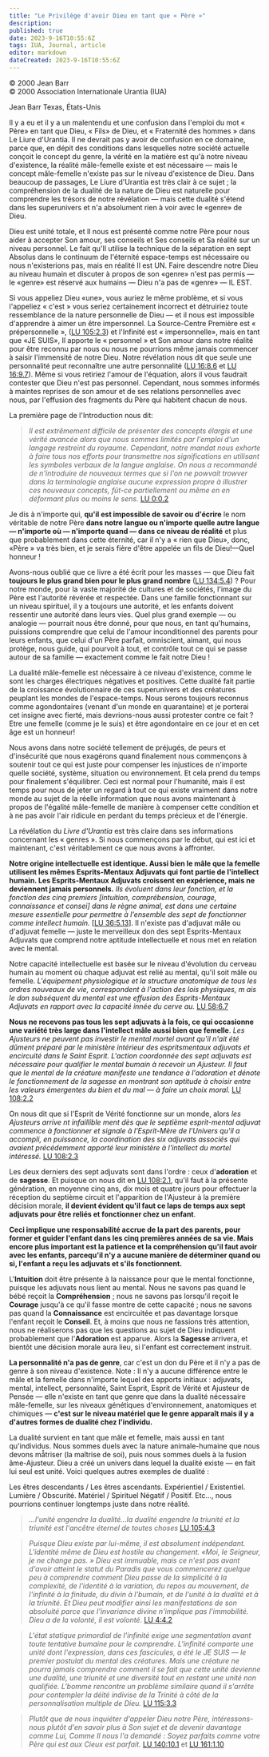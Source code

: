 ```yaml
---
title: "Le Privilège d'avoir Dieu en tant que « Père »"
description: 
published: true
date: 2023-9-16T10:55:6Z
tags: IUA, Journal, article
editor: markdown
dateCreated: 2023-9-16T10:55:6Z
---
```


<p class="v-card v-sheet theme--light grey lighten-3 px-2">© 2000 Jean Barr<br>© 2000 Association Internationale Urantia (IUA)</p>

Jean Barr
Texas, États-Unis

Il y a eu et il y a un malentendu et une confusion dans l'emploi du mot « Père» en tant que Dieu, « Fils» de Dieu, et « Fraternité des hommes » dans Le Liure d'Urantia. Il ne devrait pas y avoir de confusion en ce domaine, parce que, en dépit des conditions dans lesquelles notre société actuelle conçoit le concept du genre, la vérité en la matière est qu'à notre niveau d'existence, la réalité mâle-femelle existe et est nécessaire — mais le concept mâle-femelle n'existe pas sur le niveau d'existence de Dieu. Dans beaucoup de passages, Le Liure d'Urantia est très clair à ce sujet ; la compréhension de la dualité de la nature de Dieu est naturelle pour comprendre les trésors de notre révélation — mais cette dualité s'étend dans les superunivers et n'a absolument rien à voir avec le «genre» de Dieu.

Dieu est unité totale, et Il nous est présenté comme notre Père pour nous aider à accepter Son amour, ses conseils et Ses conseils et Sa réalité sur un niveau personnel. Le fait qu'Il utilise la technique de la séparation en sept Absolus dans le continuum de l'éternité espace-temps est nécessaire ou nous n'existerions pas, mais en réalité Il est UN. Faire descendre notre Dieu au niveau humain et discuter à propos de son «genre» n'est pas permis — le «genre» est réservé aux humains — Dieu n'a pas de «genre» — IL EST.

Si vous appeliez Dieu «une», vous auriez le même problème, et si vous l'appeliez « c'est » vous seriez certainement incorrect et détruiriez toute ressemblance de la nature personnelle de Dieu — et il nous est impossible d'apprendre à aimer un être impersonnel. La Source-Centre Première est « prépersonnelle », ([LU 105:2.3](/fr/The_Urantia_Book/105#p2_3)) et l'Infinité est « impersonnelle», mais en tant que «JE SUIS», Il apporte le « personnel » et Son amour dans notre réalité pour être reconnu par nous ou nous ne pourrions même jamais commencer à saisir l'immensité de notre Dieu. Notre révélation nous dit que seule une personnalité peut reconnaître une autre personnalité ([LU 16:8.6](/fr/The_Urantia_Book/16#p8_6) et [LU 16:9.7](/fr/The_Urantia_Book/16#p9_7)). Même si vous retiriez l'amour de l'équation, alors il vous faudrait contester que Dieu n'est pas personnel. Cependant, nous sommes informés à maintes reprises de son amour et de ses relations personnelles avec nous, par l'effusion des fragments du Père qui habitent chacun de nous.

La première page de l'Introduction nous dit:

> _Il est extrêmement difficile de présenter des concepts élargis et une vérité avancée alors que nous sommes limités par l'emploi d'un langage restreint du royaume. Cependant, notre mandat nous exhorte à faire tous nos efforts pour transmettre nos significations en utilisant les symboles verbaux de la langue anglaise. On nous a recommandé de n'introduire de nouveaux termes que si l'on ne powvait trowver dans la terminologie anglaise aucune expression propre à illustrer ces nouveaux concepts, füt-ce partiellement ou même en en déformant plus ou moins le sens._ [LU 0:0.2](/fr/The_Urantia_Book/0#p0_2)

Je dis à n'importe qui, **qu'il est impossible de savoir ou d'écrire** le nom véritable de notre Père **dans notre langue ou n'importe quelle autre langue — n'importe où — n'importe quand — dans ce niveau de réalité** et plus que probablement dans cette éternité, car il n'y a « rien que Dieu», donc, «Père » va très bien, et je serais fière d'être appelée un fils de Dieu!—Quel honneur !

Avons-nous oublié que ce livre a été écrit pour les masses — que Dieu fait **toujours le plus grand bien pour le plus grand nombre** ([LU 134:5.4](/fr/The_Urantia_Book/134#p5_4)) ? Pour notre monde, pour la vaste majorité de cultures et de sociétés, l'image du Père est l'autorité révérée et respectée. Dans une famille fonctionnant sur un niveau spirituel, il y a toujours une autorité, et les enfants doivent ressentir une autorité dans leurs vies. Quel plus grand exemple — ou analogie — pourrait nous être donné, pour que nous, en tant qu'humains, puissions comprendre que celui de l'amour inconditionnel des parents pour leurs enfants, que celui d'un Père parfait, omniscient, aimant, qui nous protège, nous guide, qui pourvoit à tout, et contrôle tout ce qui se passe autour de sa famille — exactement comme le fait notre Dieu !

La dualité mâle-femelle est nécessaire à ce niveau d'existence, comme le sont les charges électriques négatives et positives. Cette dualité fait partie de la croissance évolutionnaire de ces superunivers et des créatures peuplant les mondes de l'espace-temps. Nous serons toujours reconnus comme agondontaires (venant d'un monde en quarantaine) et je porterai cet insigne avec fierté, mais devrions-nous aussi protester contre ce fait ? Etre une femelle (comme je le suis) et être agondontaire en ce jour et en cet âge est un honneur!

Nous avons dans notre société tellement de préjugés, de peurs et d'insécurité que nous exagérons quand finalement nous commençons à soutenir tout ce qui est juste pour compenser les injustices de n'importe quelle société, système, situation ou environnement. Et cela prend du temps pour finalement s'équilibrer. Ceci est normal pour l'humanité, mais il est temps pour nous de jeter un regard à tout ce qui existe vraiment dans notre monde au sujet de la réelle information que nous avons maintenant à propos de l'égalité mâle-femelle de manière à compenser cette condition et à ne pas avoir l'air ridicule en perdant du temps précieux et de l'énergie.

La révélation du _Livre d'Urantia_ est très claire dans ses informations concernant les « genres ». Si nous commençons par le début, qui est ici et maintenant, c'est véritablement ce que nous avons à affronter.

**Notre origine intellectuelle est identique. Aussi bien le mâle que la femelle utilisent les mêmes Esprits-Mentaux Adjuvats qui font partie de l'intellect humain. Les Esprits-Mentaux Adjuvats croissent en expérience, mais ne deviennent jamais personnels.** _Ils évoluent dans leur fonction, et la fonction des cinq premiers [intuition, comprébension, courage, connaissance et consei] dans le règne animal, est dans une certaine mesure essentielle pour permettre à l'ensemble des sept de fonctionner comme intellect humain._ [[LU 36:5.13](/fr/The_Urantia_Book/36#p5_13)]. Il n'existe pas d'adjuvat mâle ou d'adjuvat femelle — juste le merveilleux don des sept Esprits-Mentaux Adjuvats que comprend notre aptitude intellectuelle et nous met en relation avec le mental.

Notre capacité intellectuelle est basée sur le niveau d'évolution du cerveau humain au moment où chaque adjuvat est relié au mental, qu'il soit mâle ou femelle. _L'équipement physiologique et la structure anatomique de tous les ordres nouveaux de vie, correspondent à l'action des lois physiques, $m$ ais le don subséquent du mental est une effusion des Esprits-Mentaux Adjuvats en rapport avec la capacité innée du cerve au._ [LU 58:6.7](/fr/The_Urantia_Book/58#p6_7)

**Nous ne recevons pas tous les sept adjuvats à la fois, ce qui occasionne une variété très large dans l'intellect mâle aussi bien que femelle**. _Les Ajusteurs ne peuvent pas investir le mental mortel avant qu'il n'ait été dûment préparé par le ministère intérieur des espritsmentaux adjuvats et encircuité dans le Saint Esprit. L'action coordonnée des sept adjuvats est nécessaire pour qualifier le mental bumain à recevoir un Ajusteur. Il faut que le mental de la créature manifeste une tendance à l'adoration et dénote le fonctionnement de la sagesse en montrant son aptitude à choisir entre les valeurs émergentes du bien et du mal — à faire un choix moral._ [LU 108:2.2](/fr/The_Urantia_Book/108#p2_2)

On nous dit que si l'Esprit de Vérité fonctionne sur un monde, alors _les Ajusteurs arrive nt infaillible ment dès que le septième esprit-mental adjuvat commence à fonctionner et signale à l'Esprit-Mère de l'Univers qu'il a accompli, en puissance, la coordination des six adjuvats associés qui avaient précédemment apporté leur ministère à l'intellect du mortel intéressé._ [LU 108:2.3](/fr/The_Urantia_Book/108#p2_3)

Les deux derniers des sept adjuvats sont dans l'ordre : ceux d'**adoration** et de **sagesse**. Et puisque on nous dit en [LU 108:2.1](/fr/The_Urantia_Book/108#p2_1), qu'il faut à la présente génération, en moyenne cinq ans, dix mois et quatre jours pour effectuer la réception du septième circuit et l'apparition de l'Ajusteur à la première décision morale, **il devient évident qu'il faut ce laps de temps aux sept adjuvats pour être reliés et fonctionner chez un enfant**.

**Ceci implique une responsabilité accrue de la part des parents, pour former et guider l'enfant dans les cinq premières années de sa vie. Mais encore plus important est la patience et la compréhension qu'il faut avoir avec les enfants, parcequ'il n'y a aucune manière de déterminer quand ou si, l'enfant a reçu les adjuvats et s'ils fonctionnent.**

L'**Intuition** doit être présente à la naissance pour que le mental fonctionne, puisque les adjuvats nous lient au mental. Nous ne savons pas quand le bébé reçoit la **Compréhension** ; nous ne savons pas lorsqu'il reçoit le **Courage** jusqu'à ce qu'il fasse montre de cette capacité ; nous ne savons pas quand la **Connaissance** est encircuitée et pas davantage lorsque l'enfant reçoit le **Conseil**. Et, à moins que nous ne fassions très attention, nous ne réaliserons pas que les questions au sujet de Dieu indiquent probablement que l'**Adoration** est apparue. Alors la **Sagesse** arrivera, et bientôt une décision morale aura lieu, si l'enfant est correctement instruit.

**La personnalité n'a pas de genre**, car c'est un don du Père et il n'y a pas de genre à son niveau d'existence. Note : Il n'y a aucune différence entre le mâle et la femelle dans n'importe lequel des apports initiaux : adjuvats, mental, intellect, personnalité, Saint Esprit, Esprit de Vérité et Ajusteur de Pensée — elle n'existe en tant que genre que dans la dualité nécessaire mâle-femelle, sur les niveaux génétiques d'environnement, anatomiques et chimiques — **c'est sur le niveau matériel que le genre apparaît mais il y a d'autres formes de dualité chez l'individu.**

La dualité survient en tant que mâle et femelle, mais aussi en tant qu'individus. Nous sommes duels avec la nature animale-humaine que nous devons mâ̂triser (la maîtrise de soi), puis nous sommes duels à la fusion âme-Ajusteur. Dieu a créé un univers dans lequel la dualité existe — en fait lui seul est unité. Voici quelques autres exemples de dualité :

Les êtres descendants / Les êtres ascendants.
Expérientiel / Existentiel.
Lumière / Obscurité.
Matériel / Spirituel
Négatif / Positif.
Etc..., nous pourrions continuer longtemps juste dans notre réalité.

> _...l'unité engendre la dualité...la dualité engendre la triunité et la triunité est l'ancêtre éternel de toutes choses_ [LU 105:4.3](/fr/The_Urantia_Book/105#p4_3)

> _Puisque Dieu existe par lui-même, il est absolument indépendant. L'identité même de Dieu est hostile au changement. «Moi, le Seigneur, je ne change pas. » Dieu est immuable, mais ce n'est pas avant d'avoir atteint le statut du Paradis que vous commencerez quelque peu à comprendre comment Dieu passe de la simplicité à la complexité, de l'identité à la variation, du repos au mouvement, de l'infinité à la finitude, du divin à l'bumain, et de l'unité à la dualité et à la triunité. Et Dieu peut modifier ainsi les manifestations de son absoluité parce que l'invariance divine n'implique pas l'immobilité. Dieu a de la volonté, il est volonté._ [LU 4:4.2](/fr/The_Urantia_Book/4#p4_2)

> _L'état statique primordial de l'infinité exige une segmentation avant toute tentative bumaine pour le comprendre. L'infinité comporte une unité dont l'expression, dans ces fascicules, a été le JE SUIS — le premier postulat du mental des créatures. Mais une créature ne pourra jamais comprendre comment il se fait que cette unité devienne une dualité, une triunité et une diversité tout en restant une unité non qualifiée. L'bomme rencontre un problème similaire quand il s'arrête pour contempler la déité indivise de la Trinité à côté de la personnalisation multiple de Dieu._ [LU 115:3.3](/fr/The_Urantia_Book/115#p3_3)

> _Plutôt que de nous inquiéter d'appeler Dieu notre Père, intéressons-nous plutôt d'en savoir plus à Son sujet et de devenir davantage comme Lui, Comme Il nous l'a demandé : Soyez parfaits comme votre Père qui est aux Cieux est parfait._ [LU 140:10.1](/fr/The_Urantia_Book/140#p10_1) et [LU 161:1.10](/fr/The_Urantia_Book/161#p1_10)